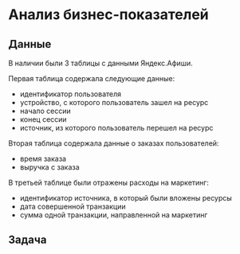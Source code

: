 # Анализ бизнес-показателей
## Данные
В наличии были 3 таблицы с данными Яндекс.Афиши. 

Первая таблица содержала следующие данные:
- идентификатор пользователя
- устройство, с которого пользователь зашел на ресурс
- начало сессии
- конец сессии
- источник, из которого пользователь перешел на ресурс

Вторая таблица содержала данные о заказах пользователей:
- время заказа
- выручка с заказа

В третьей таблице были отражены расходы на маркетинг:
- идентификатор источника, в который были вложены ресурсы
- дата совершенной транзакции
- сумма одной транзакции, направленной на маркетинг

## Задача
